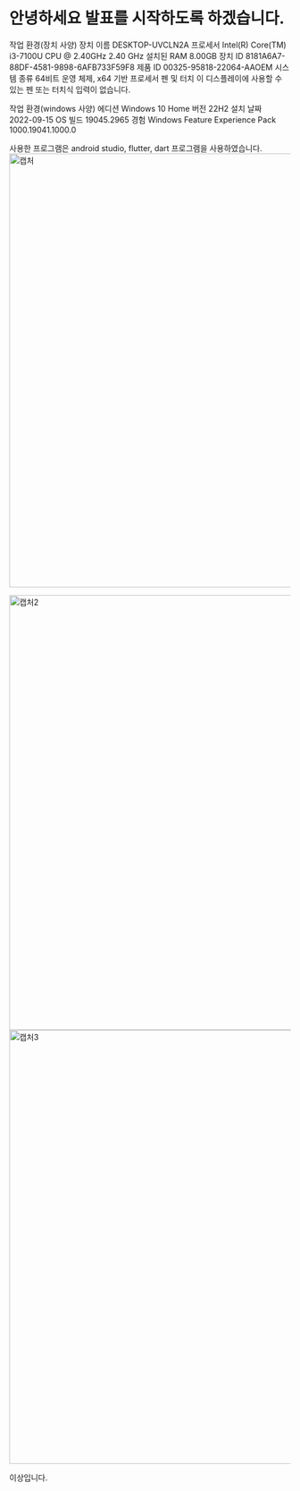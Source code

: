# 안녕하세요 발표를 시작하도록 하겠습니다.
작업 환경(장치 사양)
장치 이름	DESKTOP-UVCLN2A
프로세서	Intel(R) Core(TM) i3-7100U CPU @ 2.40GHz   2.40 GHz
설치된 RAM	8.00GB
장치 ID	8181A6A7-88DF-4581-9898-6AFB733F59F8
제품 ID	00325-95818-22064-AAOEM
시스템 종류	64비트 운영 체제, x64 기반 프로세서
펜 및 터치	이 디스플레이에 사용할 수 있는 펜 또는 터치식 입력이 없습니다.

작업 환경(windows 사양)
에디션	Windows 10 Home
버전	22H2
설치 날짜	‎2022-‎09-‎15
OS 빌드	19045.2965
경험	Windows Feature Experience Pack 1000.19041.1000.0

사용한 프로그램은 android studio, flutter, dart 프로그램을 사용하였습니다.
<img width="776" alt="캡처" src="https://github.com/hyeonjun07/profile/assets/107782350/4a39d063-ccd4-43f8-9505-0b87cdadd10f">

<img width="778" alt="캡처2" src="https://github.com/hyeonjun07/profile/assets/107782350/41ea1c73-a7b0-47f9-b5dd-23059344617d">

<img width="776" alt="캡처3" src="https://github.com/hyeonjun07/profile/assets/107782350/d33a2158-ee98-49bc-ad6f-6312ef0b81a6">

이상입니다.

